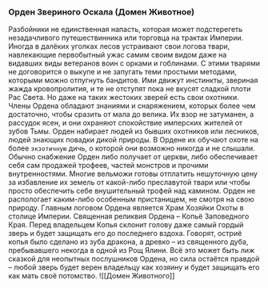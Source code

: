 ###  Орден Звериного Оскала (Домен Животное)
Разбойники не единственная напасть, которая может подстерегеть незадачливого путешествинника или торговца на трактах Империи. Иногда в далёких уголках лесов устраивают свои логова твари, навлекающие первобытный ужас самим своим видом даже на видавших виды ветеранов воин с орками и гоблинами. С этими тварями не договорится о выкупе и не запугать теми простыми методами, которыми можно отпугнуть бандитов. Ими движут инстинкты, звериная жажда кровопролития, и те не отступят пока не вкусят сладкой плоти Рас Света. Но даже на таких жестоких зверей есть свои охотники. Члены Ордена обладают знаниями и снаряжением, которых более чем достаточно, чтобы сразить от мала до велика. Их взор не затуманен, а рассудок ясен, и они охраняют спокойствие имперских жителей от зубов Тьмы.
Орден набирает людей из бывших охотников или лесников, людей знающих повадки дикой природы. В Ордене их обучают охоте на более `экзотичную` дичь, о которой они возможно никогда и не слышали.
Обычно снабжение Орден либо получает от церкви, либо обеспечивает себя сам продажей трофеев, частей монстров и прочими внутренностями. Многие вельможи готовы отплатить нешуточную цену за избавление их земель от какой-либо преславутой твари или чтобы просто обеспечить себе внушительный трофей над камином.
Орден не распологает каким-либо особенным пристанищем, не смотря на свою природу. Главным логовом Ордена является Храм Хозяйки Охоты в столице Империи.
Священная реликвия Ордена – Копьё Заповедного Края. Перед владельцем Копья склонит голову даже самый гордый зверь и будет защищать его до последнего вздоха. Говорят, остриё копья было сделано из зуба дракона, а древко – из священного дуба, пребывавшего некогда в одной из Рощ Ялини. Всё это может быть лиж сказкой для неопытных послушников Ордена, но сила остаётся правдой – любой зверь будет верен владельцу как хозяину и будет защищать его как мать своё потомство.
![[Домен Животного]]